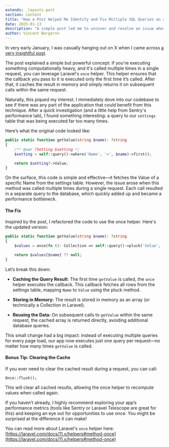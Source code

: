 ```yaml
---
extends: _layouts.post
section: content
title: "How a Post Helped Me Identify and Fix Multiple SQL Queries on a Single Table in the Same HTTP Request"
date: 2025-01-13
description: "A simple post led me to uncover and resolve an issue where multiple SQL queries were being made on the same table during a single HTTP request. Here's how I fixed it."
author: Vincent Bergeron
---
```

In very early January, I was casually hanging out on X when I came across [a very insightful post](https://x.com/ste_bau/status/1875175531282346400).

The post explained a simple but powerful concept: if you're executing something computationally heavy, and it's called multiple times in a single request, you can leverage Laravel's `once` helper. This helper ensures that the callback you pass to it is executed only the first time it’s called. After that, it caches the result in memory and simply returns it on subsequent calls within the same request.

Naturally, this piqued my interest. I immediately dove into our codebase to see if there was any part of the application that could benefit from this technique. After a quick investigation (and a little help from Sentry's performance tab), I found something interesting: a query to our `settings` table that was being executed far too many times.

Here’s what the original code looked like:

```php
public static function getValue(string $name): ?string
{
    /** @var ?Setting $setting */
    $setting = self::query()->where('Name', '=', $name)->first();

    return $setting?->Value;
}
```

On the surface, this code is simple and effective—it fetches the Value of a specific Name from the settings table. However, the issue arose when this method was called multiple times during a single request. Each call resulted in a separate query to the database, which quickly added up and became a performance bottleneck.

#### The Fix

Inspired by the post, I refactored the code to use the once helper. Here's the updated version:
```php
public static function getValue(string $name): ?string
{
    $values = once(fn (): Collection => self::query()->pluck('Value', 'Name'));

    return $values[$name] ?? null;
}
```

Let’s break this down:

- **Caching the Query Result**:
  The first time `getValue` is called, the `once` helper executes the callback. This callback fetches all rows from the settings table, mapping `Name` to `Value` using the pluck method.


- **Storing in Memory:** The result is stored in memory as an array (or technically a Collection in Laravel).


- **Reusing the Data:** On subsequent calls to `getValue` within the same request, the cached array is returned directly, avoiding additional database queries.

This small change had a big impact: instead of executing multiple queries for every page load, our app now executes just one query per request—no matter how many times `getValue` is called.

#### Bonus Tip: Clearing the Cache

If you ever need to clear the cached result during a request, you can call:

`Once::flush();`

This will clear all cached results, allowing the once helper to recompute values when called again.

If you haven’t already, I highly recommend exploring your app’s performance metrics (tools like Sentry or Laravel Telescope are great for this) and keeping an eye out for opportunities to use once. You might be surprised at the difference it can make!

You can read more about Laravel's `once` helper here: [https://laravel.com/docs/11.x/helpers#method-once](https://laravel.com/docs/11.x/helpers#method-once)
